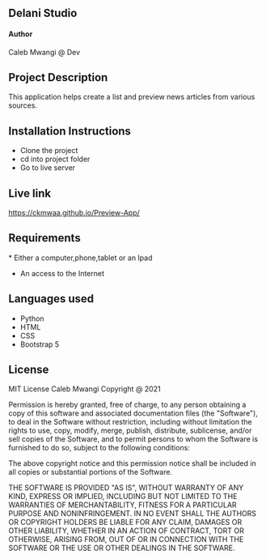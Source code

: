 ## Delani Studio
#### Author
Caleb Mwangi @ Dev

## Project Description
This application helps create a list and preview news articles from various sources.

## Installation Instructions
* Clone the project
* cd into project folder
* Go to live server

## Live link
https://ckmwaa.github.io/Preview-App/

## Requirements
​* Either a computer,phone,tablet or an Ipad​
* An access to the Internet​

## Languages used
* Python
* HTML
* CSS
* Bootstrap 5

## License
MIT License
Caleb Mwangi Copyright @ 2021

Permission is hereby granted, free of charge, to any person obtaining a copy of this software and associated documentation files (the "Software"), to deal in the Software without restriction, including without limitation the rights to use, copy, modify, merge, publish, distribute, sublicense, and/or sell copies of the Software, and to permit persons to whom the Software is furnished to do so, subject to the following conditions:

The above copyright notice and this permission notice shall be included in all copies or substantial portions of the Software.

THE SOFTWARE IS PROVIDED "AS IS", WITHOUT WARRANTY OF ANY KIND, EXPRESS OR IMPLIED, INCLUDING BUT NOT LIMITED TO THE WARRANTIES OF MERCHANTABILITY, FITNESS FOR A PARTICULAR PURPOSE AND NONINFRINGEMENT. IN NO EVENT SHALL THE AUTHORS OR COPYRIGHT HOLDERS BE LIABLE FOR ANY CLAIM, DAMAGES OR OTHER LIABILITY, WHETHER IN AN ACTION OF CONTRACT, TORT OR OTHERWISE, ARISING FROM, OUT OF OR IN CONNECTION WITH THE SOFTWARE OR THE USE OR OTHER DEALINGS IN THE SOFTWARE.